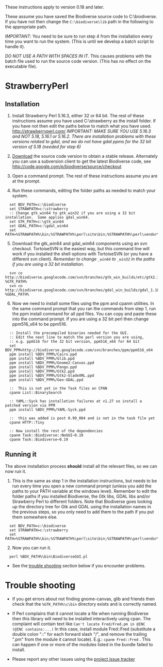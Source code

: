 These instructions apply to version 0.18 and later.

These assume you have saved the Biodiverse source code to C:\biodiverse.  If you have not then change the `C:\biodiverse\lib` path in the following to the appropriate path.

_IMPORTANT_:  You need to be sure to run step 4 from the installation every time you want to run the system.  (This is until we develop a batch script to handle it).

_DO NOT USE A PATH WITH SPACES IN IT_.  This causes problems with the batch file used to run the source code version.  (This has no effect on the executable file).





# StrawberryPerl #


## Installation ##


1.  Install Strawberry Perl 5.16.3, either 32 or 64 bit.  The rest of these instructions assume you have used C:\strawberry as the install folder.  If you have not then edit the paths below to match what you have used.  http://strawberryperl.com/  _IMPORTANT:  MAKE SURE YOU USE 5.16.3 and NOT 5.18, 5.16.1 or 5.16.2.  There are installation problems with these versions related to gdal, and we do not have gdal ppms for the 32 bit version of 5.18 (needed for step 6)_

2.  [Download](http://code.google.com/p/biodiverse/downloads/list) the source code version to obtain a stable release.  Alternately you can use a subversion client to get the latest Biodiverse code, see http://code.google.com/p/biodiverse/source/checkout

3.  Open a command prompt.  The rest of these instructions assume you are at the prompt.

4.  Run these commands, editing the folder paths as needed to match your system.

```
  set BDV_PATH=c:\biodiverse
  set STRAWPATH=c:\strawberry
  :: Change gtk_win64 to gtk_win32 if you are using a 32 bit installation.  Same applies gdal_win64.
  set GTK_PATH=c:\gtk_win64
  set GDAL_PATH=c:\gdal_win64
  set PATH=%STRAWPATH%\bin;%STRAWPATH%\perl\site\bin;%STRAWPATH%\perl\vendor\bin;%STRAWPATH%\perl\bin;%GTK_PATH%\c\bin;%GDAL_PATH%\bin;%PATH%
```

5.  Download the gtk_win64 and gdal_win64 components using an svn checkout. TortoiseSVN is the easiest way, but this command line will work if you installed the shell options with TortoiseSVN (or you have a different svn client).  _Remember to change `_win64` to `_win32` in the paths if you are using a 32 bit installation_.

```
  svn co http://biodiverse.googlecode.com/svn/branches/gtk_win_builds/etc/gtk2.10_win64 %GTK_PATH%
  svn co http://biodiverse.googlecode.com/svn/branches/gdal_win_builds/gdal_1.10.1/gdal_win64/ %GDAL_PATH%
```


6.  Now we need to install some files using the ppm and cpanm utilities.  In the same command prompt that you ran the commands from step 1, run the ppm install command for all ppd files.  You can copy and paste these into the command prompt.  If you are using a 32 bit perl then change ppm516_x64 to be ppm516.

```
  :: Install the precompiled binaries needed for the GUI.
  :: Edit the next line to match the perl version you are using, 
  :: e.g. ppm516 for the 32 bit version, ppm516_x64 for 64 bit
  set BDV_PPM=http://biodiverse.googlecode.com/svn/branches/ppm/ppm516_x64
  ppm install %BDV_PPM%/Cairo.ppd 
  ppm install %BDV_PPM%/Glib.ppd 
  ppm install %BDV_PPM%/Gnome2-Canvas.ppd 
  ppm install %BDV_PPM%/Pango.ppd
  ppm install %BDV_PPM%/Gtk2.ppd
  ppm install %BDV_PPM%/Gtk2-GladeXML.ppd
  ppm install %BDV_PPM%/Geo-GDAL.ppd

  ::  This is not yet in the Task files on CPAN
  cpanm List::BinarySearch

  :: YAML::Syck has installation failures at v1.27 so install a patched version via PPM 
  ppm install %BDV_PPM%/YAML-Syck.ppd

  ::  this was added is post 0.99_004 and is not in the task file yet
  cpanm HTTP::Tiny

  :: Now install the rest of the dependencies
  cpanm Task::Biodiverse::NoGUI~0.19
  cpanm Task::Biodiverse~0.19
```


## Running it ##

The above installation process **should** install all the relevant files, so we can now run it.

1.  This is the same as step 1 in the installation instructions, but needs to be run every time you open a new command prompt (unless you add the paths to your PATH variable at the windows level).  Remember to edit the folder paths if you installed Biodiverse, the Gtk libs, GDAL libs and/or Strawberry Perl to different folders.  Note that Biodiverse goes looking up the directory tree for Gtk and GDAL using the installation names in the previous steps, so you only need to add them to the path if you put them somewhere else.

```
  set BDV_PATH=c:\biodiverse
  set STRAWPATH=c:\strawberry
  set PATH=%STRAWPATH%\bin;%STRAWPATH%\perl\site\bin;%STRAWPATH%\perl\vendor\bin;%STRAWPATH%\perl\bin;%BDV_PATH%\bin;%PATH%
```

2.  Now you can run it.

```
  perl %BDV_PATH%\bin\BiodiverseGUI.pl
```


  * See the [trouble shooting](#trouble-shooting) section below if you encounter problems.


# Trouble shooting #

  * If you get errors about not finding gnome-canvas, glib and friends then check that the `%GTK_PATH%\c\bin` directory exists and is correctly named.
  * If Perl complains that it cannot locate a file when running Biodiverse then this library will need to be installed interactively using cpan. The complaint will contain text like `Can't locate Fred/Fred.pm in @INC (@INC contains:...)`  In this case, install module Fred::Fred (substitute a double colon "::" for each forward slash "/", and remove the trailing ".pm" from the module it cannot locate). E.g.: `cpanm Fred::Fred` . This can happen if one or more of the modules listed in the bundle failed to install.

  * Please report any other issues using the [project issue tracker](https://github.com/shawnlaffan/biodiverse/issues/)